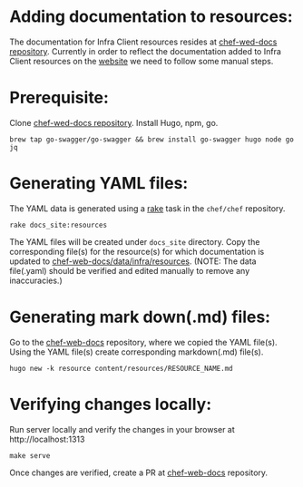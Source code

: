 # Adding documentation to resources:
The documentation for Infra Client resources resides at [chef-wed-docs repository](https://github.com/chef/chef-web-docs/).
Currently in order to reflect the documentation added to Infra Client resources on the [website](https://docs.chef.io/) we need to follow some manual steps.

# Prerequisite:
Clone [chef-wed-docs repository](https://github.com/chef/chef-web-docs/). Install Hugo, npm, go.

`brew tap go-swagger/go-swagger && brew install go-swagger hugo node go jq`

# Generating YAML files:
The YAML data is generated using a [rake](https://github.com/chef/chef/blob/main/tasks/docs.rb) task in the `chef/chef` repository.

`rake docs_site:resources`

The YAML files will be created under `docs_site` directory. Copy the corresponding file(s) for the resource(s) for which documentation is updated to [chef-web-docs/data/infra/resources](https://github.com/chef/chef-web-docs/tree/main/data/infra/resources).
(NOTE: The data file(.yaml) should be verified and edited manually to remove any inaccuracies.)

# Generating mark down(.md) files:
Go to the [chef-web-docs](https://github.com/chef/chef-web-docs/) repository, where we copied the YAML file(s).
Using the YAML file(s) create corresponding markdown(.md) file(s).

`hugo new -k resource content/resources/RESOURCE_NAME.md`

# Verifying changes locally:
Run server locally and verify the changes in your browser at http://localhost:1313

`make serve`

Once changes are verified, create a PR at [chef-web-docs](https://github.com/chef/chef-web-docs/) repository.
